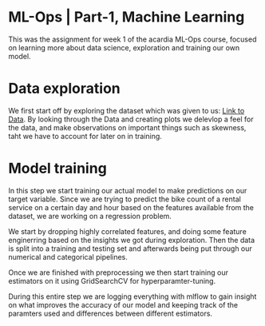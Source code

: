 # ML-Ops | Part-1, Machine Learning

This was the assignment for week 1 of the acardia ML-Ops course, focused on learning more about data science, exploration and training our own model.

# Data exploration

We first start off by exploring the dataset which was given to us:
[Link to Data](https://archive.ics.uci.edu/dataset/275/bike+sharing+dataset).
By looking through the Data and creating plots we delevlop a feel for the data, and make observations on important things such as skewness, taht we have to account for later on in training.

# Model training

In this step we start training our actual model to make predictions on our target variable.
Since we are trying to predict the bike count of a rental service on a certain day and hour based on the features available from the dataset, we are working on a regression problem.

We start by dropping highly correlated features, and doing some feature enginerring based on the insights we got during exploration. Then the data is split into a training and testing set and afterwards being put through our numerical and categorical pipelines.

Once we are finished with preprocessing we then start training our estimators on it using GridSearchCV for hyperparamter-tuning.

During this entire step we are logging everything with mlflow to gain insight on what improves the accuracy of our model and keeping track of the paramters used and differences between different estimators.
